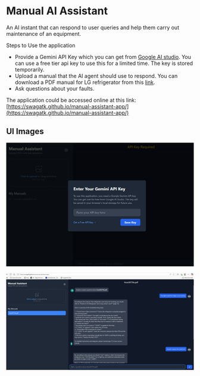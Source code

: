# Manual AI Assistant
An AI instant that can respond to user queries and help them carry out maintenance of an equipment. 

Steps to Use the application
- Provide a Gemini API Key which you can get from [Google AI studio](https://aistudio.google.com/prompts/new_chat). You can use a free tier api key to use this for a limited time. The key is stored temporarily. 
- Upload a manual that the AI agent should use to respond.  You can download a PDF manual for LG refrigerator from this [link](https://www.manualslib.com/manual/1114650/Lg-Lmxs30776s.html).
- Ask questions about your faults. 

The application could be accessed online at this link: 
[https://swagatk.github.io/manual-assistant-app/](https://swagatk.github.io/manual-assistant-app/)


## UI Images

![API Key](./web_api_key.png)

![Chat Interface](./web_interface.png)
